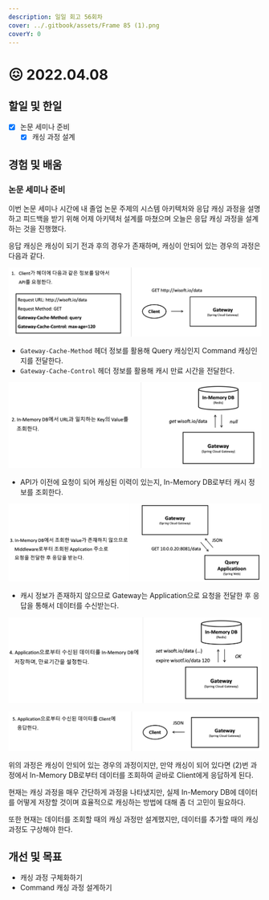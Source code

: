 ```yaml
---
description: 일일 회고 56회차
cover: ../.gitbook/assets/Frame 85 (1).png
coverY: 0
---
```


# 😖 2022.04.08

## 할일 및 한일

* [x] 논문 세미나 준비
  * [x] 캐싱 과정 설계

## 경험 및 배움

### 논문 세미나 준비

이번 논문 세미나 시간에 내 졸업 논문 주제의 시스템 아키텍처와 응답 캐싱 과정을 설명하고 피드백을 받기 위해 어제 아키텍처 설계를 마쳤으며 오늘은 응답 캐싱 과정을 설계하는 것을 진행했다.

응답 캐싱은 캐싱이 되기 전과 후의 경우가 존재하며, 캐싱이 안되어 있는 경우의 과정은 다음과 같다.



![](<../.gitbook/assets/image (7).png>)

* `Gateway-Cache-Method` 헤더 정보를 활용해 Query 캐싱인지 Command 캐싱인지를 전달한다.
* `Gateway-Cache-Control` 헤더 정보를 활용해 캐시 만료 시간을 전달한다.



![](<../.gitbook/assets/image (2) (1).png>)

* API가 이전에 요청이 되어 캐싱된 이력이 있는지,  In-Memory DB로부터 캐시 정보를 조회한다.



![](<../.gitbook/assets/image (4) (1).png>)

* 캐시 정보가 존재하지 않으므로 Gateway는 Application으로 요청을 전달한 후 응답을 통해서 데이터를 수신받는다.



![](<../.gitbook/assets/image (5).png>)



![](<../.gitbook/assets/image (6).png>)



위의 과정은 캐싱이 안되어 있는 경우의 과정이지만, 만약 캐싱이 되어 있다면 (2)번 과정에서 In-Memory DB로부터 데이터를 조회하여 곧바로 Client에게 응답하게 된다.

현재는 캐싱 과정을 매우 간단하게 과정을 나타냈지만, 실제 In-Memory DB에 데이터를 어떻게 저장할 것이며 효율적으로 캐싱하는 방법에 대해 좀 더 고민이 필요하다.

또한 현재는 데이터를 조회할 때의 캐싱 과정만 설계했지만, 데이터를 추가할 때의 캐싱 과정도 구상해야 한다.

## 개선 및 목표

* 캐싱 과정 구체화하기
* Command 캐싱 과정 설계하기
